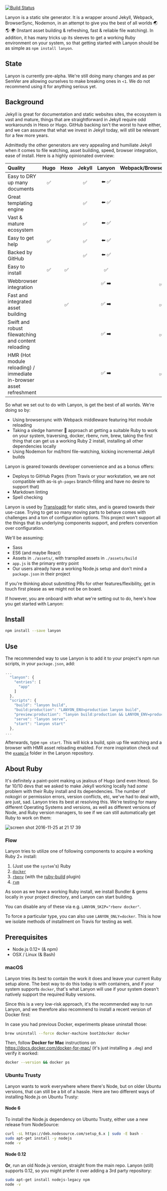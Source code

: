 [![Build Status](https://travis-ci.org/kvz/lanyon.svg?branch=master)](https://travis-ci.org/kvz/lanyon)

Lanyon is a static site generator. It is a wrapper around Jekyll, Webpack, BrowserSync, Nodemon, in an attempt to give you the best of all worlds :earth_asia: :earth_americas: :earth_africa: (Instant asset building & refreshing, fast & reliable file watching). In addition, it has many tricks up its sleeves to get a working Ruby environment on your system, so that getting started with Lanyon should be as simple as `npm install lanyon`.

## State

Lanyon is currently pre-alpha. We're still doing many changes and as per SemVer are allowing ourselves to make breaking ones in `<1`. We do not recommend using it for anything serious yet.

## Background

Jekyll is great for documentation and static websites sites, the ecosystem is vast and mature, things that are straightforward in Jekyll require odd workarounds in Hexo or Hugo. GitHub backing isn't the worst to have either, and we can assume that what we invest in Jekyll today, will still be relevant for a few more years. 

Admittedly the other generators are very appealing and humiliate Jekyll when it comes to file watching, asset building, speed, browser integration, ease of install. Here is a highly opinionated overview:


| Quality                                                             |        Hugo        |        Hexo        |       Jekyll       |              Lanyon              | Webpack/BrowserSync/Nodemon |
|:--------------------------------------------------------------------|:------------------:|:------------------:|:------------------:|:--------------------------------:|:---------------------------:|
| Easy to DRY up many documents                                       | :white_check_mark: |                    | :white_check_mark: | :arrow_left: :white_check_mark:  |                             |
| Great templating engine                                             |                    |                    | :white_check_mark: | :arrow_left: :white_check_mark:  |                             |
| Vast & mature ecosystem                                             |                    |                    | :white_check_mark: | :arrow_left: :white_check_mark:  |                             |
| Easy to get help                                                    | :white_check_mark: |                    | :white_check_mark: | :arrow_left: :white_check_mark:  |                             |
| Backed by GitHub                                                    |                    |                    | :white_check_mark: | :arrow_left: :white_check_mark:  |                             |
| Easy to install                                                     | :white_check_mark: | :white_check_mark: |                    |        :white_check_mark:        |                             |
| Webbrowser integration                                              |                    |                    |                    | :white_check_mark: :arrow_right: |     :white_check_mark:      |
| Fast and integrated asset building                                  |                    | :white_check_mark: |                    | :white_check_mark: :arrow_right: |     :white_check_mark:      |
| Swift and robust filewatching and content reloading                 |                    |                    |                    | :white_check_mark: :arrow_right: |     :white_check_mark:      |
| HMR (Hot module reloading) / immediate in-browser asset refreshment |                    |                    |                    | :white_check_mark: :arrow_right: |     :white_check_mark:      |

So what we set out to do with Lanyon, is get the best of all worlds. We're doing so by:

- Using browsersync with Webpack middleware featuring Hot module reloading
- Taking a sledge hammer :hammer: approach at getting a suitable Ruby to work on your system, traversing, docker, rbenv, rvm, brew, taking the first thing that can get us a working Ruby 2 install, installing all other dependencies locally
- Using Nodemon for md/html file-watching, kicking incremental Jekyll builds

Lanyon is geared towards developer convenience and as a bonus offers:

- Deploys to GitHub Pages (from Travis or your workstation, we are not compatible with as-is `gh-pages` branch-filling and have no desire to support that)
- Markdown linting
- Spell checking

Lanyon is used by [Transloadit](https://transloadit.com) for static sites, and is geared towards their use-case. Trying to get so many moving parts to behave comes with challenges and a ton of configuration options. This project won't support all the things that its underlying components support, and prefers convention over configuration.

We'll be assuming:

- Sass
- ES6 (and maybe React)
- Assets in `./assets/`, with transpiled assets in `./assets/build`
- `app.js` is the primary entry point
- Our users already have a working Node.js setup and don't mind a `package.json` in their project

If you're thinking about submitting PRs for other features/flexibility, get in touch first please as we might not be on board.

If however, you are onboard with what we're setting out to do, here's how you get started with Lanyon:

## Install

```bash
npm install --save lanyon
```

## Use

The recommended way to use Lanyon is to add it to your project's npm run scripts, in your `package.json`, add:

```javascript
...
  "lanyon": {
    "entries": [
      "app"
    ]
  },
  "scripts": {
    "build": "lanyon build",
    "build:production": "LANYON_ENV=production lanyon build",
    "preview:production": "lanyon build:production && LANYON_ENV=production lanyon serve",
    "serve": "lanyon serve",
    "start": "lanyon start"
  },
...
```

Afterwards, type `npm start`. This will kick a build, spin up file watching and a browser with HMR asset reloading enabled. For more inspiration check out the [`example`](./example) folder in the Lanyon repository.

## About Ruby

It's definitely a paint-point making us jealous of Hugo (and even Hexo). So far 10/10 devs that we asked to make Jekyll working locally had _some_ problem with their Ruby install and its dependencies. The number of nokogiri or permission errors, version conflicts, etc, we've had to deal with, are just, sad. Lanyon tries its best at resolving this. We're testing for many different Operating Systems and versions, as well as different versions of Node, and Ruby version managers, to see if we can still automatically get Ruby to work on them:

![screen shot 2016-11-25 at 21 17 39](https://cloud.githubusercontent.com/assets/26752/20634771/9e163fb2-b354-11e6-914c-ac8e54ab68e1.png)

### Flow

Lanyon tries to utilize one of following components to acquire a working Ruby 2+ install:

1. (Just use the `system`'s) Ruby
1. [`docker`](https://www.docker.com/)
1. [`rbenv`](https://github.com/rbenv/rbenv) (with the [ruby-build](https://github.com/rbenv/ruby-build) plugin)
1. [`rvm`](https://rvm.io/)

As soon as we have a working Ruby install, we install Bundler & gems locally in your project directory, and Lanyon can start building.

You can disable any of these via e.g. `LANYON_SKIP="rbenv docker"`.

To force a particular type, you can also use `LANYON_ONLY=docker`. This is how we isolate methods of installment on Travis for testing as well.

## Prerequisites

- Node.js 0.12+ (& npm)
- OSX / Linux (& Bash)

### macOS

Lanyon tries its best to contain the work it does and leave your current Ruby setup alone.
The best way to do this today is with containers, and if your system
supports `docker`, that's what Lanyon will use if your system doesn't natively support 
the required Ruby versions.

Since this is a very low-risk approach, it's the recommended way to run Lanyon, and
we therefore also recommend to install a recent version of Docker first:

In case you had previous Docker, experiments please uninstall those:

```bash
brew uninstall --force docker-machine boot2docker docker
```

Then, follow **Docker for Mac** instructions on <https://docs.docker.com/docker-for-mac/> 
(it's just installing a `.dmg`) and verify it worked:

```bash
docker --version && docker ps
```

### Ubuntu Trusty

Lanyon wants to work everywhere where there's Node, but on older Ubuntu versions, that can 
still be a bit of a hassle. Here are two different ways of installing Node.js on Ubuntu Trusty:


#### Node 6

To install the Node.js dependency on Ubuntu Trusty, either use a new release from NodeSource:

```bash
curl -sL https://deb.nodesource.com/setup_6.x | sudo -E bash -
sudo apt-get install -y nodejs
node -v
```

#### Node 0.12

**Or**, run an old Node.js version, straight from the main repo. Lanyon (still) supports 0.12,
so you might prefer it over adding a 3rd party repository:

```bash
sudo apt-get install nodejs-legacy npm
node -v
```
